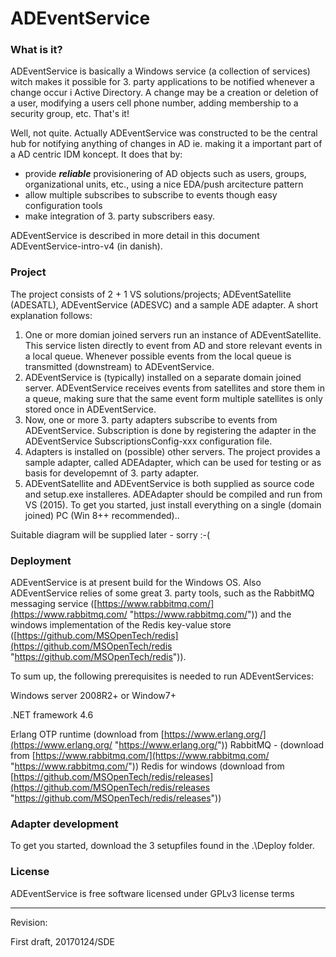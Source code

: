 # ADEventService

### What is it?

ADEventService is basically a Windows service (a collection of services) witch makes it possible for 3. party applications to be notified whenever a change occur i Active Directory. A change may be a creation or deletion of a user, modifying a users cell phone number, adding membership to a security group, etc. That's it!

Well, not quite. Actually ADEventService was constructed to be the central hub for notifying anything of changes in AD ie. making it a important part of a AD centric IDM koncept. It does that by:

- provide ***reliable*** provisionering of AD objects such as users, groups, organizational units, etc., using a nice EDA/push arcitecture pattern
- allow multiple subscribes to subscribe to events though easy configuration tools
- make integration of 3. party subscribers easy.

ADEventService is described in more detail in this document ADEventService-intro-v4 (in danish).

### Project

The project consists of 2 + 1 VS solutions/projects; ADEventSatellite (ADESATL), ADEventService (ADESVC) and a sample ADE adapter. A short explanation follows:

1. One or more domian joined servers run an instance of ADEventSatellite. This service listen directly to event from AD and store relevant events in a local queue. Whenever possible events from the local queue is transmitted (downstream) to ADEventService.
1. ADEventService is (typically) installed on a separate domain joined server. ADEventService receives events from satellites and store them in a queue, making sure that the same event form multiple satellites is only stored once in ADEventService.
1. Now, one or more 3. party adapters subscribe to events from ADEventService. Subscription is done by registering the adapter in the ADEventService SubscriptionsConfig-xxx configuration file.
1. Adapters is installed on (possible) other servers. The project provides a sample adapter, called ADEAdapter, which can be used for testing or as basis for developemnt of 3. party adapter.
1. ADEventSatellite and ADEventService is both supplied as source code and setup.exe installeres. ADEAdapter should be compiled and run from VS (2015). To get you started, just install everything on a single (domain joined) PC (Win 8++ recommended)..

Suitable diagram will be supplied later - sorry :-(

### Deployment

ADEventService is at present build for the Windows OS. Also ADEventService relies of some great 3. party tools, such as the RabbitMQ messaging service ([https://www.rabbitmq.com/](https://www.rabbitmq.com/ "https://www.rabbitmq.com/")) and the windows implementation of the Redis key-value store ([https://github.com/MSOpenTech/redis](https://github.com/MSOpenTech/redis "https://github.com/MSOpenTech/redis")).

To sum up, the following prerequisites is needed to run ADEventServices:

Windows server 2008R2+ or Window7+

.NET framework 4.6

Erlang OTP runtime (download from [https://www.erlang.org/](https://www.erlang.org/ "https://www.erlang.org/"))
RabbitMQ - (download from [https://www.rabbitmq.com/](https://www.rabbitmq.com/ "https://www.rabbitmq.com/")) 
Redis for windows (download from [https://github.com/MSOpenTech/redis/releases](https://github.com/MSOpenTech/redis/releases "https://github.com/MSOpenTech/redis/releases"))

### Adapter development

To get you started, download the 3 setupfiles found in the .\Deploy folder.

### License

ADEventService is free software licensed under GPLv3 license terms

----------

Revision:

First draft, 20170124/SDE
